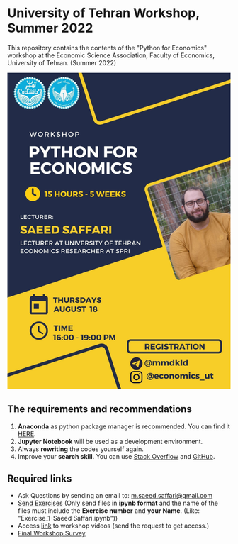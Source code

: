 # University of Tehran Workshop, Summer 2022
This repository contains the contents of the "Python for Economics" workshop at the Economic Science Association, Faculty of Economics, University of Tehran. (Summer 2022)

<img src = "https://github.com/saeed-saffari/Intro-Py-for-Econ-workshop-Sum2022/blob/main/photo_2022-01-27%2016.41.12.jpg?raw=true" width="550" >

## The requirements and recommendations

1. **Anaconda** as python package manager is recommended. You can find it [HERE](https://www.anaconda.com/products/individual).
2. **Jupyter Notebook** will be used as a development environment.
3. Always **rewriting** the codes yourself again.
4. Improve your **search skill**. You can use [Stack Overflow](https://stackoverflow.com/) and [GitHub](https://github.com/).
 
## Required links
-  Ask Questions by sending an email to:  m.saeed.saffari@gmail.com
- [Send Exercises](https://docs.google.com/forms/d/e/1FAIpQLSfWzgx_x9chTzbObPIhWT-I_CMTvqsgn62TKqEqjWVZGW1pNQ/viewform?usp=sf_link) (Only send files in **ipynb format** and the name of the files must include the **Exercise number** and **your Name**. (Like: "Exercise_1-Saeed Saffari.ipynb"))
- Access [link](https://drive.google.com/drive/folders/1G7wstnjxu6TssfdNKrxXwhBn4DjJaBNc?usp=sharing) to workshop videos (send the request to get access.)
- [Final Workshop Survey](https://docs.google.com/forms/d/e/1FAIpQLSeMywWwLDA25I8r1tWHW5qbiYAclHXTL3Nc3qKuEqDVsv23nQ/viewform?usp=sf_link)
